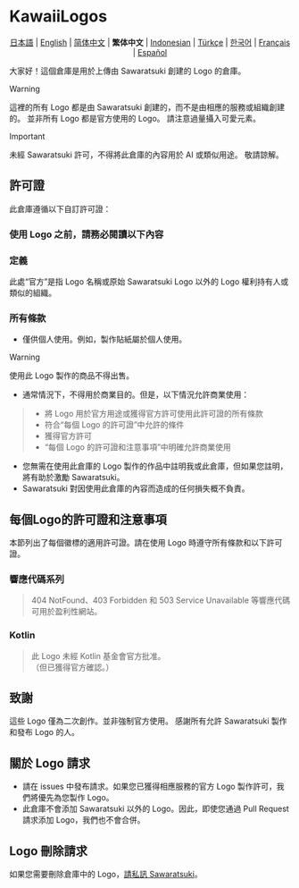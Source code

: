 # KawaiiLogos

<div align="center">
 
[日本語](./README.md) | [English](./README_EN.md) | [简体中文](/README-zhHans.md) | **繁体中文** | [Indonesian](/README-ID.md) | [Türkçe](/README-tr.md) | [한국어](/README-kr.md) | [Français](/README-fr.md) | [Español](/README-es.md)

</div>

大家好！這個倉庫是用於上傳由 Sawaratsuki 創建的 Logo 的倉庫。

> [!WARNING]
 這裡的所有 Logo 都是由 Sawaratsuki 創建的，而不是由相應的服務或組織創建的。
 並非所有 Logo 都是官方使用的 Logo。
 請注意過量攝入可愛元素。

> [!IMPORTANT]
 未經 Sawaratsuki 許可，不得將此倉庫的內容用於 AI 或類似用途。
 敬請諒解。

## 許可證

此倉庫遵循以下自訂許可證：

### 使用 Logo 之前，請務必閱讀以下內容

### 定義

此處“官方”是指 Logo 名稱或原始 Sawaratsuki Logo 以外的 Logo 權利持有人或類似的組織。

### 所有條款

- 僅供個人使用。例如，製作貼紙屬於個人使用。
> [!WARNING]
> 使用此 Logo 製作的商品不得出售。
- 通常情況下，不得用於商業目的。但是，以下情況允許商業使用：
> - 將 Logo 用於官方用途或獲得官方許可使用此許可證的所有條款
> - 符合“每個 Logo 的許可證”中允許的條件
> - 獲得官方許可
> - “每個 Logo 的許可證和注意事項”中明確允許商業使用
- 您無需在使用此倉庫的 Logo 製作的作品中註明我或此倉庫，但如果您註明，將有助於激勵 Sawaratsuki。
- Sawaratsuki 對因使用此倉庫的內容而造成的任何損失概不負責。

## 每個Logo的許可證和注意事項

本節列出了每個徽標的適用許可證。請在使用 Logo 時遵守所有條款和以下許可證。

### 響應代碼系列

> 404 NotFound、403 Forbidden 和 503 Service Unavailable 等響應代碼可用於盈利性網站。

### Kotlin

> 此 Logo 未經 Kotlin 基金會官方批准。  
>（但已獲得官方確認。）

## 致謝

這些 Logo 僅為二次創作。並非強制官方使用。
感謝所有允許 Sawaratsuki 製作和發布 Logo 的人。

## 關於 Logo 請求

- 請在 issues 中發布請求。如果您已獲得相應服務的官方 Logo 製作許可，我們將優先為您製作 Logo。
- 此倉庫不會添加 Sawaratsuki 以外的 Logo。因此，即使您通過 Pull Request 請求添加 Logo，我們也不會合併。

## Logo 刪除請求

如果您需要刪除倉庫中的 Logo，[請私訊 Sawaratsuki](https://x.com/sawaratsuki1004)。
